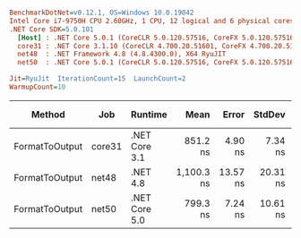 ``` ini

BenchmarkDotNet=v0.12.1, OS=Windows 10.0.19042
Intel Core i7-9750H CPU 2.60GHz, 1 CPU, 12 logical and 6 physical cores
.NET Core SDK=5.0.101
  [Host] : .NET Core 5.0.1 (CoreCLR 5.0.120.57516, CoreFX 5.0.120.57516), X64 RyuJIT
  core31 : .NET Core 3.1.10 (CoreCLR 4.700.20.51601, CoreFX 4.700.20.51901), X64 RyuJIT
  net48  : .NET Framework 4.8 (4.8.4300.0), X64 RyuJIT
  net50  : .NET Core 5.0.1 (CoreCLR 5.0.120.57516, CoreFX 5.0.120.57516), X64 RyuJIT

Jit=RyuJit  IterationCount=15  LaunchCount=2  
WarmupCount=10  

```
|         Method |    Job |       Runtime |       Mean |    Error |   StdDev |  Gen 0 | Gen 1 | Gen 2 | Allocated |
|--------------- |------- |-------------- |-----------:|---------:|---------:|-------:|------:|------:|----------:|
| FormatToOutput | core31 | .NET Core 3.1 |   851.2 ns |  4.90 ns |  7.34 ns | 0.0315 |     - |     - |     200 B |
| FormatToOutput |  net48 |      .NET 4.8 | 1,100.3 ns | 13.57 ns | 20.31 ns | 0.1106 |     - |     - |     698 B |
| FormatToOutput |  net50 | .NET Core 5.0 |   799.3 ns |  7.24 ns | 10.61 ns | 0.0315 |     - |     - |     200 B |
